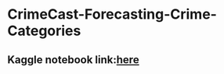 # CrimeCast-Forecasting-Crime-Categories

## Kaggle notebook link:[here](https://www.kaggle.com/code/swatejreddy18/22f1000024-notebook-t22024)
